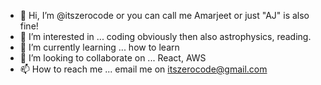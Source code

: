- 👋 Hi, I’m @itszerocode or you can call me Amarjeet or just "AJ" is also fine! 
- 👀 I’m interested in ... coding obviously then also astrophysics, reading.
- 🌱 I’m currently learning ... how to learn
- 💞️ I’m looking to collaborate on ... React, AWS 
- 📫 How to reach me ... email me on itszerocode@gmail.com

<!---
itszerocode/itszerocode is a ✨ special ✨ repository because its `README.md` (this file) appears on your GitHub profile.
You can click the Preview link to take a look at your changes.
--->
